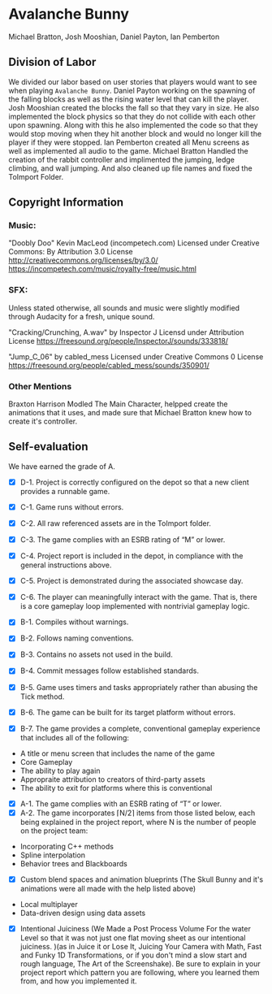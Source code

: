 # Avalanche Bunny

Michael Bratton, Josh Mooshian, Daniel Payton, Ian Pemberton

## Division of Labor

We divided our labor based on user stories that players would want to see when playing `Avalanche Bunny`.
Daniel Payton working on the spawning of the falling blocks as well as the rising water level that can kill the player. Josh Mooshian created the blocks the fall so that they vary in size. He also implemented the block physics so that they do not collide with each other upon spawning. Along with this he also implemented the code so that they would stop moving when they hit another block and would no longer kill the player if they were stopped. Ian Pemberton created all Menu screens as well as implemented all audio to the game. Michael Bratton Handled the creation of the rabbit controller and implimented the jumping, ledge climbing, and wall jumping. And also cleaned up file names and fixed the ToImport Folder.

## Copyright Information
### Music:

"Doobly Doo" Kevin MacLeod (incompetech.com)
Licensed under Creative Commons: By Attribution 3.0 License
http://creativecommons.org/licenses/by/3.0/
https://incompetech.com/music/royalty-free/music.html

### SFX:

Unless stated otherwise, all sounds and music were slightly modified through Audacity for a fresh, unique sound.

"Cracking/Crunching, A.wav" by Inspector J
Licensd under Attribution License
https://freesound.org/people/InspectorJ/sounds/333818/

"Jump_C_06" by cabled_mess
Licensed under Creative Commons 0 License
https://freesound.org/people/cabled_mess/sounds/350901/

### Other Mentions
Braxton Harrison Modled The Main Character, helpped create the animations that it uses, and made sure that Michael Bratton knew how to create it's controller. 

## Self-evaluation

We have earned the grade of A.

- [x] D-1. Project is correctly configured on the depot so that a new client provides a runnable game.
- [x] C-1. Game runs without errors.
- [x] C-2. All raw referenced assets are in the ToImport folder.
- [x] C-3. The game complies with an ESRB rating of “M” or lower.
- [x] C-4. Project report is included in the depot, in compliance with the general instructions above.
- [x] C-5. Project is demonstrated during the associated showcase day.
- [x] C-6. The player can meaningfully interact with the game. That is, there is a core gameplay loop implemented with nontrivial gameplay logic.

- [x] B-1. Compiles without warnings.
- [x] B-2. Follows naming conventions.
- [x] B-3. Contains no assets not used in the build.
- [x] B-4. Commit messages follow established standards.
- [x]  B-5. Game uses timers and tasks appropriately rather than abusing the Tick method.
- [x]  B-6. The game can be built for its target platform without errors.
- [x]  B-7. The game provides a complete, conventional gameplay experience that includes all of the following:
  - A title or menu screen that includes the name of the game
  - Core Gameplay
  - The ability to play again
  - Appropraite attribution to creators of third-party assets
  - The ability to exit for platforms where this is conventional
- [x]  A-1. The game complies with an ESRB rating of “T” or lower.
- [x]  A-2. The game incorporates ⌈N/2⌉ items from those listed below, each being explained in the project report, where N is the number of people on the project team:
  - Incorporating C++ methods
  - Spline interpolation
  - Behavior trees and Blackboards
  - [x] Custom blend spaces and animation blueprints (The Skull Bunny and it's animations were all made with the help listed above)
  - Local multiplayer
  - Data-driven design using data assets
  - [x] Intentional Juiciness (We Made a Post Process Volume For the water Level so that it was not just one flat moving sheet as our intentional juiciness. )(as in Juice it or Lose It, Juicing Your Camera with Math, Fast and Funky 1D Transformations, or if you don't mind a slow start and rough language, The Art of the Screenshake). Be sure to explain in your project report which pattern you are following, where you learned them from, and how you implemented it.